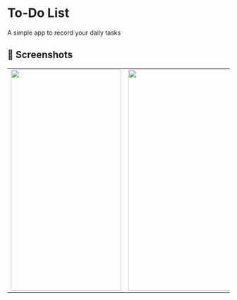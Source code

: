 # To-Do List
A simple app to record your daily tasks


## 📸 Screenshots

<table>
    <tr>
      <td><img src="https://user-images.githubusercontent.com/95761927/213445103-66509365-1ea4-4955-ae01-5290a4bdc90f.jpg" width=250 height=500></td>
      <td><img src="https://user-images.githubusercontent.com/95761927/213445116-86362a67-7b80-449f-89d4-a67ac0a259a0.jpg" width=250 height=500></td>
    </tr>
</table>

